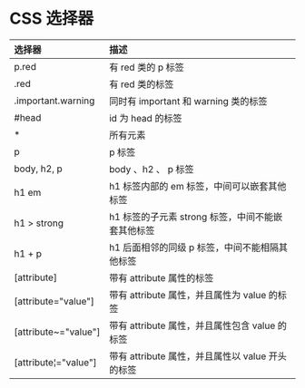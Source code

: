 # CSS 选择器
选择器 | 描述
:--- | :---
p.red | 有 red 类的 p 标签
.red | 有 red 类的标签
.important.warning | 同时有 important 和 warning 类的标签
&#35;head | id 为 head 的标签
* | 所有元素
p | p 标签
body, h2, p | body 、h2 、 p 标签
h1 em | h1 标签内部的 em 标签，中间可以嵌套其他标签
h1 > strong | h1 标签的子元素 strong 标签，中间不能嵌套其他标签
h1 + p | h1 后面相邻的同级 p 标签，中间不能相隔其他标签
[attribute] | 带有 attribute 属性的标签
[attribute="value"] | 带有 attribute 属性，并且属性为 value 的标签
[attribute~="value"] | 带有 attribute 属性，并且属性包含 value 的标签
[attribute&brvbar;="value"] | 带有 attribute 属性，并且属性以 value 开头的标签

